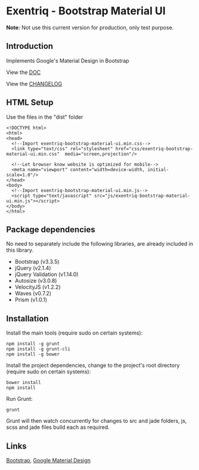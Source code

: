 # Exentriq - Bootstrap Material UI

**Note:** Not use this current version for production, only test purpose.

## Introduction

Implements Google's Material Design in Bootstrap

View the [DOC](http://bootstrap-material-ui.exentriq.com)

View the [CHANGELOG](https://github.com/ExentriqLtd/Bootstrap-Material-UI/blob/master/CHANGELOG.md)

## HTML Setup

Use the files in the "dist" folder

```
<!DOCTYPE html>
<html>
<head>
  <!--Import exentriq-bootstrap-material-ui.min.css-->
  <link type="text/css" rel="stylesheet" href="css/exentriq-bootstrap-material-ui.min.css"  media="screen,projection"/>

  <!--Let browser know website is optimized for mobile-->
  <meta name="viewport" content="width=device-width, initial-scale=1.0"/>
</head>
<body>
  <!--Import exentriq-bootstrap-material-ui.min.js-->
  <script type="text/javascript" src="js/exentriq-bootstrap-material-ui.min.js"></script>
</body>
</html>
```

## Package dependencies

No need to separately include the following libraries, are already included in this library.

- Bootstrap (v3.3.5)
- jQuery (v2.1.4)
- jQuery Validation (v1.14.0)
- Autosize (v3.0.8)
- VelocityJS (v1.2.2)
- Waves (v0.7.2)
- Prism (v1.0.1)

## Installation

Install the main tools (require sudo on certain systems):

```
npm install -g grunt
npm install -g grunt-cli
npm install -g bower
```

Install the project dependencies, change to the project's root directory (require sudo on certain systems):

```
bower install
npm install
```

Run Grunt:

```
grunt
```

Grunt will then watch concurrently for changes to src and jade folders, js, scss and jade files build each as required.

## Links

[Bootstrap](http://getbootstrap.com), [Google Material Design](http://www.google.com/design/spec/material-design)
